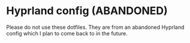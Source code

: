 <h1>Hyprland config (ABANDONED)</h1>

Please do not use these dotfiles. They are from an abandoned Hyprland config which I plan to come back to in the future.
